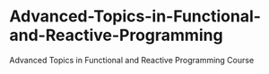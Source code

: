 # Advanced-Topics-in-Functional-and-Reactive-Programming
Advanced Topics in Functional and Reactive Programming Course
